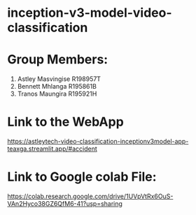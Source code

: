 # inception-v3-model-video-classification

# Group Members: 
1. Astley Masvingise R198957T
2. Bennett Mhlanga R195861B
3. Tranos Maungira R195921H

# Link to the WebApp
https://astleytech-video-classification-inceptionv3model-app-teaxga.streamlit.app/#accident

# Link to Google colab File: 
https://colab.research.google.com/drive/1UVpVtRx6OuS-VAn2Hyco38GZ6QfM6-41?usp=sharing
